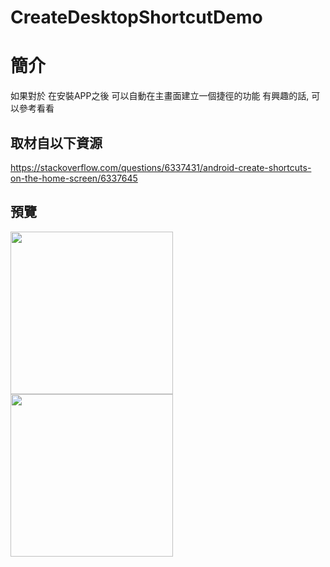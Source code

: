 # CreateDesktopShortcutDemo

簡介
==================================
如果對於 在安裝APP之後 可以自動在主畫面建立一個捷徑的功能 有興趣的話, 可以參考看看                                   

取材自以下資源
--------                                   
https://stackoverflow.com/questions/6337431/android-create-shortcuts-on-the-home-screen/6337645
                              
預覽
--------
<p align="left">
  <img src="https://i.imgur.com/ov1G9KQ.png" width="260"/>
  <img src="https://i.imgur.com/IR54K9h.png" width="260"/>
</p> 

